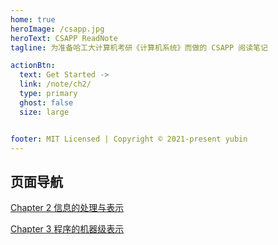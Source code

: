 ```yaml
---
home: true
heroImage: /csapp.jpg
heroText: CSAPP ReadNote
tagline: 为准备哈工大计算机考研《计算机系统》而做的 CSAPP 阅读笔记

actionBtn:
  text: Get Started ->
  link: /note/ch2/
  type: primary
  ghost: false
  size: large


footer: MIT Licensed | Copyright © 2021-present yubin
---
```


## <a-icon type="bars" /> 页面导航

[Chapter 2 信息的处理与表示](/note/ch2/)

[Chapter 3 程序的机器级表示](/note/ch3/)